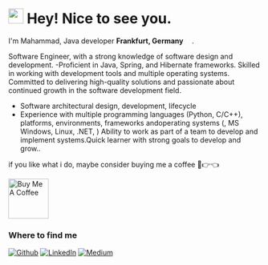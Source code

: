 <h1><img src="https://emojis.slackmojis.com/emojis/images/1531849430/4246/blob-sunglasses.gif?1531849430" width="30"/> Hey! Nice to see you.</h1>


<p> I'm Mahammad, Java developer  <in> <b>Frankfurt, Germany</b> <img src="https://cdn-icons-png.flaticon.com/512/197/197571.png" width="13"/>. </p>

Software Engineer, with a strong knowledge of software design and development. 
-Proficient in Java, Spring, and Hibernate frameworks. Skilled in working with development tools and multiple operating systems. Committed to delivering high-quality solutions and passionate about continued growth in the software development field.
- Software architectural design, development, lifecycle
- Experience with multiple programming languages (Python, C/C++), platforms, environments, frameworks andoperating systems (, MS Windows, Linux, .NET, )
Ability to work as part of a team to develop and implement systems.Quick learner with strong goals to develop and grow..







if you like what i do, maybe consider buying me a coffee 🥺👉👈

<a href="https://www.buymeacoffee.com/najafovmahX" target="_blank"><img src="https://cdn.buymeacoffee.com/buttons/v2/default-red.png" alt="Buy Me A Coffee" width="80" ></a>




<h3>Where to find me</h3>
<p><a href="https://github.com/Mahammadnajaf" target="_blank"><img alt="Github" src="https://img.shields.io/badge/GitHub-%2312100E.svg?&style=for-the-badge&logo=Github&logoColor=white" /></a>  </a> <a href="https://www.linkedin.com/in/mahammadnajafov/" target="_blank"><img alt="LinkedIn" src="https://img.shields.io/badge/linkedin-%230077B5.svg?&style=for-the-badge&logo=linkedin&logoColor=white" /></a> <a href="https://medium.com/@najafovmahammad1" target="_blank"><img alt="Medium" src="https://img.shields.io/badge/medium-%2312100E.svg?&style=for-the-badge&logo=medium&logoColor=white" /></a>
</p>

<!--
**Mahammadnajaf/Mahammadnajaf** is a ✨ _special_ ✨ repository because its `README.md` (this file) appears on your GitHub profile.
